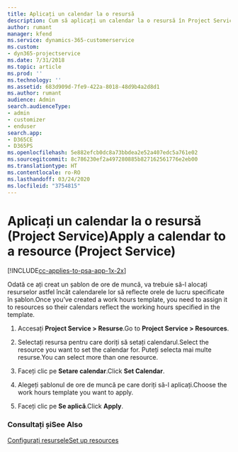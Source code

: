 ```yaml
---
title: Aplicați un calendar la o resursă
description: Cum să aplicați un calendar la o resursă în Project Service
author: rumant
manager: kfend
ms.service: dynamics-365-customerservice
ms.custom:
- dyn365-projectservice
ms.date: 7/31/2018
ms.topic: article
ms.prod: ''
ms.technology: ''
ms.assetid: 683d909d-7fe9-422a-8018-48d9b4a2d8d1
ms.author: rumant
audience: Admin
search.audienceType:
- admin
- customizer
- enduser
search.app:
- D365CE
- D365PS
ms.openlocfilehash: 5e882efcb0dc8a73bbdea2e52a407edc5a761e02
ms.sourcegitcommit: 8c786230ef2a497280885b827162561776e2eb00
ms.translationtype: HT
ms.contentlocale: ro-RO
ms.lasthandoff: 03/24/2020
ms.locfileid: "3754815"
---
```

# <a name="apply-a-calendar-to-a-resource-project-service"></a><span data-ttu-id="ff51c-103">Aplicați un calendar la o resursă (Project Service)</span><span class="sxs-lookup"><span data-stu-id="ff51c-103">Apply a calendar to a resource (Project Service)</span></span>

[!INCLUDE[cc-applies-to-psa-app-1x-2x](../includes/cc-applies-to-psa-app-1x-2x.md)]

<span data-ttu-id="ff51c-104">Odată ce ați creat un șablon de ore de muncă, va trebuie să-l alocați resurselor astfel încât calendarele lor să reflecte orele de lucru specificate în șablon.</span><span class="sxs-lookup"><span data-stu-id="ff51c-104">Once you’ve created a work hours template, you need to assign it to resources so their calendars reflect the working hours specified in the template.</span></span>  
  
1.  <span data-ttu-id="ff51c-105">Accesați **Project Service > Resurse**.</span><span class="sxs-lookup"><span data-stu-id="ff51c-105">Go to **Project Service > Resources**.</span></span>  
  
2.  <span data-ttu-id="ff51c-106">Selectați resursa pentru care doriți să setați calendarul.</span><span class="sxs-lookup"><span data-stu-id="ff51c-106">Select the resource you want to set the calendar for.</span></span> <span data-ttu-id="ff51c-107">Puteți selecta mai multe resurse.</span><span class="sxs-lookup"><span data-stu-id="ff51c-107">You can select more than one resource.</span></span>  
  
3.  <span data-ttu-id="ff51c-108">Faceți clic pe **Setare calendar**.</span><span class="sxs-lookup"><span data-stu-id="ff51c-108">Click **Set Calendar**.</span></span>  
  
4.  <span data-ttu-id="ff51c-109">Alegeți șablonul de ore de muncă pe care doriți să-l aplicați.</span><span class="sxs-lookup"><span data-stu-id="ff51c-109">Choose the work hours template you want to apply.</span></span>  
  
5.  <span data-ttu-id="ff51c-110">Faceți clic pe **Se aplică**.</span><span class="sxs-lookup"><span data-stu-id="ff51c-110">Click **Apply**.</span></span>  
  
### <a name="see-also"></a><span data-ttu-id="ff51c-111">Consultați și</span><span class="sxs-lookup"><span data-stu-id="ff51c-111">See Also</span></span>  
 [<span data-ttu-id="ff51c-112">Configurați resursele</span><span class="sxs-lookup"><span data-stu-id="ff51c-112">Set up resources</span></span>](../project-service/set-up-resources.md)
